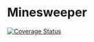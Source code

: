 # Minesweeper

[![Coverage Status](https://coveralls.io/repos/github/NiklasSchafran/Minesweeper-WS/badge.svg?branch=Master)](https://coveralls.io/github/NiklasSchafran/Minesweeper-WS?branch=Master)